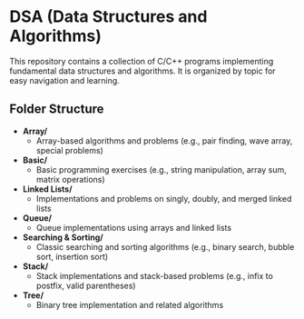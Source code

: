 # DSA (Data Structures and Algorithms)

This repository contains a collection of C/C++ programs implementing fundamental data structures and algorithms. It is organized by topic for easy navigation and learning.

## Folder Structure

- **Array/**
  - Array-based algorithms and problems (e.g., pair finding, wave array, special problems)
- **Basic/**
  - Basic programming exercises (e.g., string manipulation, array sum, matrix operations)
- **Linked Lists/**
  - Implementations and problems on singly, doubly, and merged linked lists
- **Queue/**
  - Queue implementations using arrays and linked lists
- **Searching & Sorting/**
  - Classic searching and sorting algorithms (e.g., binary search, bubble sort, insertion sort)
- **Stack/**
  - Stack implementations and stack-based problems (e.g., infix to postfix, valid parentheses)
- **Tree/**
  - Binary tree implementation and related algorithms
